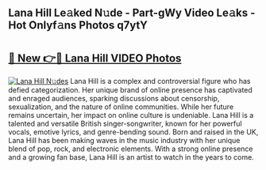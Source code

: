 ## Lana Hill Le𝚊ked N𝚞de - Part-gWy Video Le𝚊ks - Hot Onlyf𝚊ns Photos q7ytY

# <h2><a href="http://ab20065.deff.icu/?id=Lana+Hill">🔗 New 👉🔴 Lana Hill VIDEO Photos</a></h2>

[![Lana Hill N𝚞des](https://i.imgur.com/rIISA9y.gif)](http://ab20065.deff.icu/?id=Lana+Hill)
Lana Hill is a complex and controversial figure who has defied categorization. Her unique brand of online presence has captivated and enraged audiences, sparking discussions about censorship, sexualization, and the nature of online communities. While her future remains uncertain, her impact on online culture is undeniable. Lana Hill is a talented and versatile British singer-songwriter, known for her powerful vocals, emotive lyrics, and genre-bending sound. Born and raised in the UK, Lana Hill has been making waves in the music industry with her unique blend of pop, rock, and electronic elements. With a strong online presence and a growing fan base, Lana Hill is an artist to watch in the years to come.
